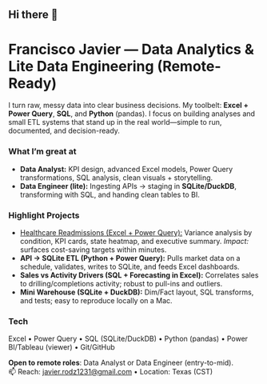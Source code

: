 ## Hi there 👋

# Francisco Javier — Data Analytics & Lite Data Engineering (Remote-Ready)

I turn raw, messy data into clear business decisions. My toolbelt: **Excel + Power Query**, **SQL**, and **Python** (pandas). I focus on building analyses and small ETL systems that stand up in the real world—simple to run, documented, and decision-ready.

### What I’m great at
- **Data Analyst:** KPI design, advanced Excel models, Power Query transformations, SQL analysis, clean visuals + storytelling.
- **Data Engineer (lite):** Ingesting APIs → staging in **SQLite/DuckDB**, transforming with SQL, and handing clean tables to BI.

### Highlight Projects
- [Healthcare Readmissions (Excel + Power Query):](https://github.com/fjrdz22/hospital-readmission-analysis.git) Variance analysis by condition, KPI cards, state heatmap, and executive summary. *Impact:* surfaces cost-saving targets within minutes.
- **API → SQLite ETL (Python + Power Query):** Pulls market data on a schedule, validates, writes to SQLite, and feeds Excel dashboards.
- **Sales vs Activity Drivers (SQL + Forecasting in Excel):** Correlates sales to drilling/completions activity; robust to pull-ins and outliers.
- **Mini Warehouse (SQLite + DuckDB):** Dim/Fact layout, SQL transforms, and tests; easy to reproduce locally on a Mac.

### Tech
Excel • Power Query • SQL (SQLite/DuckDB) • Python (pandas) • Power BI/Tableau (viewer) • Git/GitHub

**Open to remote roles**: Data Analyst or Data Engineer (entry-to-mid).  
📫 Reach: javier.rodz1231@gmail.com • Location: Texas (CST)
